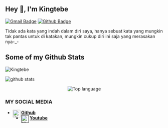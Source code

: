 ## Hey 👋, I'm Kingtebe
[![Gmail Badge](https://img.seilds.io/badge/-Kingtebe01@gmail.com-c14438?style=flat&logo=Gmail&logoColor=white&link=mailto:Kingtebe01@gmail.com)](mailto:Kingtebe01@gmail.com) [![Github Badge](https://img.shields.io/badge/-Kingtebe-black?style=flat&logo=github&logoColor=white&link=https://github.com/Kingtebe/)](https://www.github.com/Kingtebe/) <p align='left'>Tidak ada kata yang indah dalam diri saya, hanya sebuat kata yang mungkin tak pantas untuk di katakan, mungkin cukup diri ini saja yang merasakan nya-_-</p>
## Some of my Github Stats
<p align=left> <img src=https://komarev.com/ghpvc/?username=Kingtebe alt=Kingtebe /> </p>

![github stats](https://github-readme-stats.vercel.app/api?username=Kingtebe&show_icons=true&theme=dark)
<p align="center">
  <img src="https://github-readme-stats.vercel.app/api/top-langs/?username=storiku&layout=compact" alt="Top language">

### MY SOCIAL MEDIA
* [<img alt="Kingtebe Github" align="left" width="24px" src="https://cdn.jsdelivr.net/npm/simple-icons@v3/icons/github.svg" /><b>Github</b>](https://github.com/Kingtebe)<br />
* [<img alt="Kingtebe Github" align="left" width="24px" src="https://cdn.jsdelivr.net/npm/simple-icons@v3/icons/github.svg" /><b>Youtube</b>]()<br />

